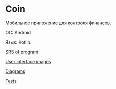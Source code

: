 # Coin

Мобильное приложение для контроля финансов.

ОС: Android  

Язык: Kotlin.  

[SRS of program](https://github.com/IlyaLazowski/lab2_ZhTSRPO/blob/main/docs/requirements/SRS.md)

[User interface images](https://github.com/IlyaLazowski/labs_ZhTSRPO/tree/main/docs/mocaps)

[Diagrams](https://github.com/IlyaLazowski/labs_ZhTSRPO/tree/main/docs/diagrams)

[Tests](https://github.com/IlyaLazowski/labs_ZhTSRPO/tree/main/docs/tests)

